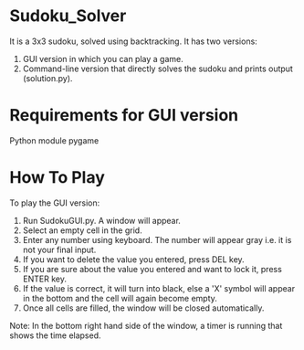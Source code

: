 # Sudoku_Solver
It is a 3x3 sudoku, solved using backtracking. It has two versions:
1. GUI version in which you can play a game.
2. Command-line version that directly solves the sudoku and prints output (solution.py).

# Requirements for GUI version
Python module pygame

# How To Play
To play the GUI version:
1. Run SudokuGUI.py. A window will appear.
2. Select an empty cell in the grid.
3. Enter any number using keyboard. The number will appear gray i.e. it is not your final input.
4. If you want to delete the value you entered, press DEL key.
5. If you are sure about the value you entered and want to lock it, press ENTER key. 
6. If the value is correct, it will turn into black, else a 'X' symbol will appear in the bottom and the cell will again become empty.
7. Once all cells are filled, the window will be closed automatically.

Note: In the bottom right hand side of the window, a timer is running that shows the time elapsed.


